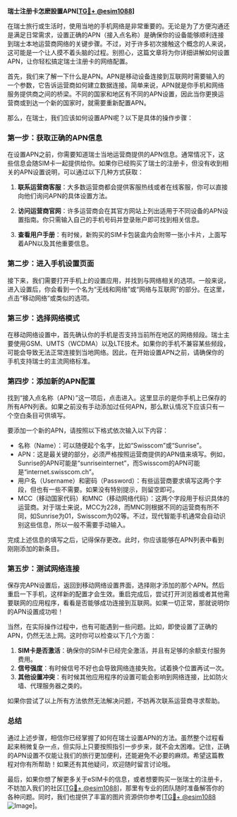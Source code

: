 **瑞士注册卡怎麽設置APN[[TG💪+ @esim1088](https://t.me/s/esim1088)]**

在瑞士旅行或生活时，使用当地的手机网络是非常重要的。无论是为了方便沟通还是满足日常需求，设置正确的APN（接入点名称）是确保你的设备能够顺利连接到瑞士本地运营商网络的关键步骤。不过，对于许多初次接触这个概念的人来说，这可能是一个让人摸不着头脑的过程。别担心，这篇文章将为你详细讲解如何设置APN，让你轻松搞定瑞士注册卡的网络配置。

首先，我们来了解一下什么是APN。APN是移动设备连接到互联网时需要输入的一个参数，它告诉运营商如何建立数据连接。简单来说，APN就是你手机和网络服务提供商之间的桥梁。不同的国家和地区有不同的APN设置，因此当你更换运营商或到达一个新的国家时，就需要重新配置APN。

那么，在瑞士，我们应该如何设置APN呢？以下是具体的操作步骤：

### 第一步：获取正确的APN信息

在设置APN之前，你需要知道瑞士当地运营商提供的APN信息。通常情况下，这些信息会随SIM卡一起提供给你。如果你已经购买了瑞士的注册卡，但没有收到相关的APN设置说明，可以通过以下几种方式获取：

1. **联系运营商客服**：大多数运营商都会提供客服热线或者在线客服，你可以直接向他们询问APN的具体设置方法。
   
2. **访问运营商官网**：许多运营商会在其官方网站上列出适用于不同设备的APN设置指南。你只需输入自己的手机号码并登录账户即可找到相关信息。

3. **查看用户手册**：有时候，新购买的SIM卡包装盒内会附带一张小卡片，上面写着APN以及其他重要信息。

### 第二步：进入手机设置页面

接下来，我们需要打开手机上的设置应用，并找到与网络相关的选项。一般来说，进入设置后，你会看到一个名为“无线和网络”或“网络与互联网”的部分。在这里，点击“移动网络”或类似的选项。

### 第三步：选择网络模式

在移动网络设置中，首先确认你的手机是否支持当前所在地区的网络频段。瑞士主要使用GSM、UMTS（WCDMA）以及LTE技术。如果你的手机不兼容某些频段，可能会导致无法正常连接到当地网络。因此，在开始设置APN之前，请确保你的手机支持瑞士的主流网络标准。

### 第四步：添加新的APN配置

找到“接入点名称（APN）”这一项后，点击进入。这里显示的是你手机上已保存的所有APN列表。如果之前没有手动添加过任何APN，那么默认情况下应该只有一个空白条目可供填写。

要添加一个新的APN，请按照以下格式依次输入以下内容：
- 名称（Name）：可以随便起个名字，比如“Swisscom”或“Sunrise”。
- APN：这是最关键的部分，必须严格按照运营商提供的APN值来填写。例如，Sunrise的APN可能是“sunriseinternet”，而Swisscom的APN可能是“internet.swisscom.ch”。
- 用户名（Username）和密码（Password）：有些运营商要求填写这两个字段，但也有一些不需要。如果没有特别提示，则留空即可。
- MCC（移动国家代码）和MNC（移动网络代码）：这两个字段用于标识具体的运营商。对于瑞士来说，MCC为228，而MNC则根据不同的运营商有所不同，如Sunrise为01，Swisscom为02等。不过，现代智能手机通常会自动识别这些信息，所以一般不需要手动输入。

完成上述信息的填写之后，记得保存更改。此时，你应该能够在APN列表中看到刚刚添加的新条目。

### 第五步：测试网络连接

保存完APN设置后，返回到移动网络设置界面，选择刚才添加的那个APN。然后重启一下手机，这样新的配置才会生效。重启完成后，尝试打开浏览器或者其他需要联网的应用程序，看看是否能够成功连接到互联网。如果一切正常，那就说明你的APN设置成功啦！

当然，在实际操作过程中，也有可能遇到一些问题。比如，即使设置了正确的APN，仍然无法上网。这时你可以检查以下几个方面：

1. **SIM卡是否激活**：确保你的SIM卡已经完全激活，并且有足够的余额支付服务费用。
2. **信号强度**：有时候信号不好也会导致网络连接失败。试着换个位置再试一次。
3. **其他设置冲突**：有时候其他应用程序的设置可能会影响到网络连接，比如防火墙、代理服务器之类的。

如果你尝试了以上所有方法依然无法解决问题，不妨再次联系运营商寻求帮助。

### 总结

通过上述步骤，相信你已经掌握了如何在瑞士设置APN的方法。虽然整个过程看起来稍微复杂一点，但实际上只要按照指引一步步来，就不会太困难。记住，正确的APN设置不仅能让我们的旅行更加便利，还能避免不必要的麻烦。希望这篇教程对你有所帮助！如果还有其他疑问，欢迎随时留言讨论哦。

最后，如果你想了解更多关于eSIM卡的信息，或者想要购买一张瑞士的注册卡，不妨加入我们的社区[[TG💪+ @esim1088](https://t.me/s/esim1088)]，那里有专业的团队随时准备解答你的各种问题。同时，我们也提供了丰富的图片资源供你参考[[TG💪+ @esim1088](https://t.me/s/esim1088) ![Image](https://i.postimg.cc/4NQfJmqS/Snipaste-2025-05-13-00-14-12.png)]。